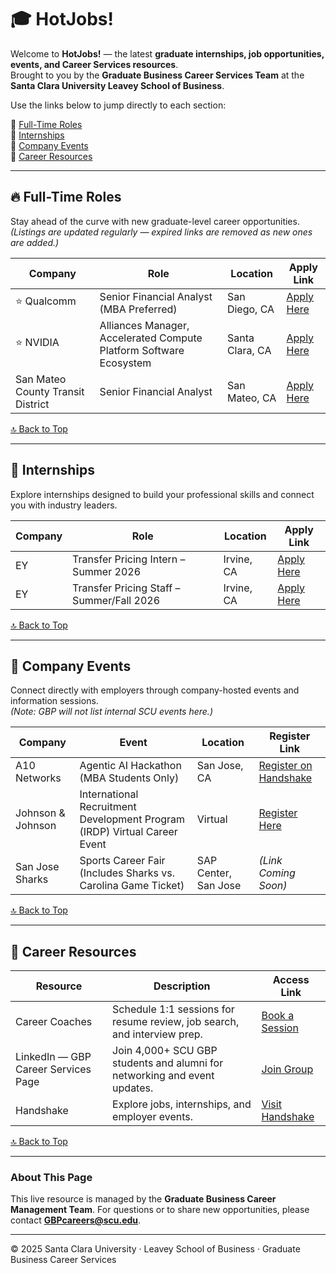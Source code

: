 # 🎓 HotJobs!
Welcome to **HotJobs!** — the latest **graduate internships, job opportunities, events, and Career Services resources**.  
Brought to you by the **Graduate Business Career Services Team** at the **Santa Clara University Leavey School of Business**.

Use the links below to jump directly to each section:

🔗 [Full-Time Roles](#full-time-roles)  
🔗 [Internships](#internships)  
🔗 [Company Events](#company-events)  
🔗 [Career Resources](#career-resources)

---

## 🔥 Full-Time Roles
Stay ahead of the curve with new graduate-level career opportunities.  
*(Listings are updated regularly — expired links are removed as new ones are added.)*

| Company | Role | Location | Apply Link |
|----------|------|-----------|-------------|
| ⭐️ Qualcomm | Senior Financial Analyst (MBA Preferred) | San Diego, CA | [Apply Here](https://careers.qualcomm.com/careers?query=Finance&pid=446714472702&domain=qualcomm.com&sort_by=relevance&triggerGoButton=false) |
| ⭐️ NVIDIA | Alliances Manager, Accelerated Compute Platform Software Ecosystem | Santa Clara, CA | [Apply Here](https://nvidia.wd5.myworkdayjobs.com/NVIDIAExternalCareerSite/job/US-CA-Santa-Clara/Alliances-Manager--Accelerated-Compute-Platform-Software-Ecosystem_JR2001956) |
| San Mateo County Transit District | Senior Financial Analyst | San Mateo, CA | [Apply Here](https://www.linkedin.com/jobs/view/4295938295/?refId=UtjTIKLnrzgIHlIStvrqKA%3D%3D&trackingId=UtjTIKLnrzgIHlIStvrqKA%3D%3D) |

[🔝 Back to Top](#hotjobs)

---

## 💼 Internships
Explore internships designed to build your professional skills and connect you with industry leaders.

| Company | Role | Location | Apply Link |
|----------|------|-----------|-------------|
| EY | Transfer Pricing Intern – Summer 2026 | Irvine, CA | [Apply Here](https://usearlycareers.ey.com/job/irvine/usa-tax-itts-transfer-pricing-intern-summer-2026/39053/85914260496) |
| EY | Transfer Pricing Staff – Summer/Fall 2026 | Irvine, CA | [Apply Here](https://usearlycareers.ey.com/job/irvine/usa-tax-itts-transfer-pricing-staff/39053/85914261312) |

[🔝 Back to Top](#hotjobs)

---

## 📅 Company Events
Connect directly with employers through company-hosted events and information sessions.  
*(Note: GBP will not list internal SCU events here.)*

| Company | Event | Location | Register Link |
|----------|--------|-----------|----------------|
| A10 Networks | Agentic AI Hackathon (MBA Students Only) | San Jose, CA | [Register on Handshake](https://scu.joinhandshake.com/edu/events/1821265) |
| Johnson & Johnson | International Recruitment Development Program (IRDP) Virtual Career Event | Virtual | [Register Here](https://www.mba-exchange.com/jnj2509irdp/candidates/forStudents.php) |
| San Jose Sharks | Sports Career Fair (Includes Sharks vs. Carolina Game Ticket) | SAP Center, San Jose | *(Link Coming Soon)* |

[🔝 Back to Top](#hotjobs)

---

## 🧭 Career Resources

| Resource | Description | Access Link |
|-----------|--------------|--------------|
| Career Coaches | Schedule 1:1 sessions for resume review, job search, and interview prep. | [Book a Session](#) |
| LinkedIn — GBP Career Services Page | Join 4,000+ SCU GBP students and alumni for networking and event updates. | [Join Group](#) |
| Handshake | Explore jobs, internships, and employer events. | [Visit Handshake](#) |

[🔝 Back to Top](#hotjobs)

---

### About This Page
This live resource is managed by the **Graduate Business Career Management Team**. 
For questions or to share new opportunities, please contact **GBPcareers@scu.edu**. 

---

© 2025 Santa Clara University · Leavey School of Business · Graduate Business Career Services
